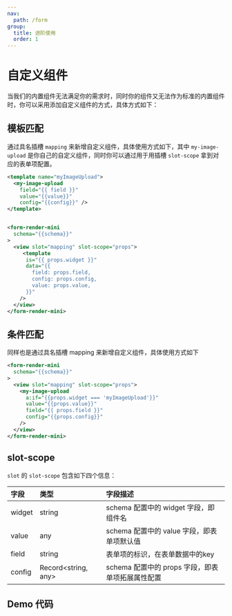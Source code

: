 ```yaml
---
nav:
  path: /form
group:
  title: 进阶使用
  order: 1
---
```


# 自定义组件

当我们的内置组件无法满足你的需求时，同时你的组件又无法作为标准的内置组件时，你可以采用添加自定义组件的方式，具体方式如下：

## 模板匹配

通过具名插槽 `mapping` 来新增自定义组件，具体使用方式如下，其中 `my-image-upload` 是你自己的自定义组件，同时你可以通过用于用插槽 `slot-scope` 拿到对应的表单项配置。

```xml
<template name="myImageUpload">
  <my-image-upload 
    field="{{ field }}" 
    value="{{value}}" 
    config="{{config}}" />
</template>


<form-render-mini 
  schema="{{schema}}"
>
  <view slot="mapping" slot-scope="props">
     <template 
      is="{{ props.widget }}" 
      data="{{
        field: props.field,
        config: props.config, 
        value: props.value,
      }}"
    />
  </view>
</form-render-mini>
```

## 条件匹配

同样也是通过具名插槽 mapping 来新增自定义组件，具体使用方式如下

```xml
<form-render-mini 
  schema="{{schema}}"
>
  <view slot="mapping" slot-scope="props">
    <my-image-upload 
      a:if="{{props.widget === 'myImageUpload'}}"
      value="{{props.value}}"
      field="{{ props.field }}" 
      config="{{props.config}}"
    />
  </view>
</form-render-mini>
```

##  slot-scope 

`slot` 的 `slot-scope` 包含如下四个信息：

| 字段             |    类型             |  字段描述                                              |
| :--------       | :--------           | :---                                                 |
| widget          | string              |  schema 配置中的 widget 字段，即组件名                   | 
| value           | any                 |  schema 配置中的 value 字段，即表单项默认值             | 
| field           | string              |  表单项的标识，在表单数据中的key          | 
| config          | Record<string, any> |  schema 配置中的 props 字段，即表单项拓展属性配置          | 



## Demo 代码

<code src='../../demo/pages/FormRenderMini/FormCustomFormItem/index'></code>
